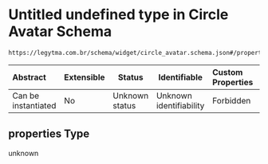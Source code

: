 # Untitled undefined type in Circle Avatar Schema

```txt
https://legytma.com.br/schema/widget/circle_avatar.schema.json#/properties
```




| Abstract            | Extensible | Status         | Identifiable            | Custom Properties | Additional Properties | Access Restrictions | Defined In                                                                                       |
| :------------------ | ---------- | -------------- | ----------------------- | :---------------- | --------------------- | ------------------- | ------------------------------------------------------------------------------------------------ |
| Can be instantiated | No         | Unknown status | Unknown identifiability | Forbidden         | Allowed               | none                | [circle_avatar.schema.json\*](../schema/widget/circle_avatar.schema.json) |

## properties Type

unknown
